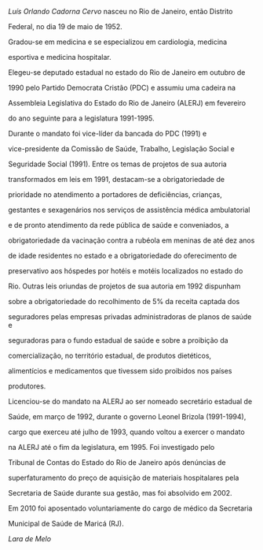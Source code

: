 

*Luís Orlando Cadorna Cervo* nasceu no Rio de Janeiro, então Distrito

Federal, no dia 19 de maio de 1952.



Gradou-se em medicina e se especializou em cardiologia, medicina

esportiva e medicina hospitalar.



Elegeu-se deputado estadual no estado do Rio de Janeiro em outubro de

1990 pelo Partido Democrata Cristão (PDC) e assumiu uma cadeira na

Assembleia Legislativa do Estado do Rio de Janeiro (ALERJ) em fevereiro

do ano seguinte para a legislatura 1991-1995.



Durante o mandato foi vice-líder da bancada do PDC (1991) e

vice-presidente da Comissão de Saúde, Trabalho, Legislação Social e

Seguridade Social (1991). Entre os temas de projetos de sua autoria

transformados em leis em 1991, destacam-se a obrigatoriedade de

prioridade no atendimento a portadores de deficiências, crianças,

gestantes e sexagenários nos serviços de assistência médica ambulatorial

e de pronto atendimento da rede pública de saúde e conveniados, a

obrigatoriedade da vacinação contra a rubéola em meninas de até dez anos

de idade residentes no estado e a obrigatoriedade do oferecimento de

preservativo aos hóspedes por hotéis e motéis localizados no estado do

Rio. Outras leis oriundas de projetos de sua autoria em 1992 dispunham

sobre a obrigatoriedade do recolhimento de 5% da receita captada dos

seguradores pelas empresas privadas administradoras de planos de saúde e

seguradoras para o fundo estadual de saúde e sobre a proibição da

comercialização, no território estadual, de produtos dietéticos,

alimentícios e medicamentos que tivessem sido proibidos nos países

produtores.



Licenciou-se do mandato na ALERJ ao ser nomeado secretário estadual de

Saúde, em março de 1992, durante o governo Leonel Brizola (1991-1994),

cargo que exerceu até julho de 1993, quando voltou a exercer o mandato

na ALERJ até o fim da legislatura, em 1995. Foi investigado pelo

Tribunal de Contas do Estado do Rio de Janeiro após denúncias de

superfaturamento do preço de aquisição de materiais hospitalares pela

Secretaria de Saúde durante sua gestão, mas foi absolvido em 2002.



Em 2010 foi aposentado voluntariamente do cargo de médico da Secretaria

Municipal de Saúde de Maricá (RJ).



*Lara de Melo*



